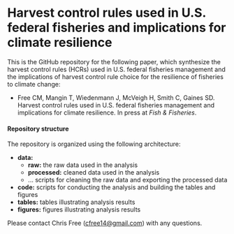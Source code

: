 # Harvest control rules used in U.S. federal fisheries and implications for climate resilience

This is the GitHub repository for the following paper, which synthesize the harvest control rules (HCRs) used in U.S. federal fisheries management and the implications of harvest control rule choice for the resilience of fisheries to climate change:

* Free CM, Mangin T, Wiedenmann J, McVeigh H, Smith C, Gaines SD. Harvest control rules used in U.S. federal fisheries management and implications for climate resilience. In press at _Fish & Fisheries_.

#### Repository structure

The repository is organized using the following architecture:

* **data:**
  + **raw:** the raw data used in the analysis
  + **processed:** cleaned data used in the analysis
  + ... scripts for cleaning the raw data and exporting the processed data
* **code:** scripts for conducting the analysis and building the tables and figures
* **tables:** tables illustrating analysis results
* **figures:** figures illustrating analysis results

Please contact Chris Free (cfree14@gmail.com) with any questions.
